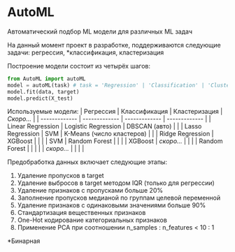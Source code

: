 # AutoML
Автоматический подбор ML модели для различных ML задач

На данный момент проект в разработке, поддерживаются следующие задачи: регрессия, *классификация, кластеризация

Построение модели состоит из четырёх шагов:

```python
from AutoML import autoML
model = autoML(task) # task = 'Regression' | 'Classification' | 'Clusterization'
model.fit(data, target)
model.predict(X_test)
```


Используемые модели:
| Регрессия         | Классификация       | Кластеризация             | _Скоро..._          |
| -------------     | -------------       | -------------             | -------------       |
| Linear Regression | Logistic Regression | DBSCAN (авто)             |                     |
| Lasso Regression  | SVM                 | K-Means (число кластеров) |                     |
| Ridge Regression  | XGBoost             |                           |                     |
| SVM               | Random Forest       |                           |                     |
| XGBoost           | _скоро..._          |                           |                     |
| Random Forest     |                     |                           |                     |
| _скоро..._        |                     |                           |                     |

Предобработка данных включает следующие этапы:
1) Удаление пропусков в target
2) Удаление выбросов в target методом IQR (только для регрессии)
3) Удаление признаков с пропусками больше 20%
4) Заполнение пропусков медианой по группам целевой переменной
5) Удаление признаков с одинаковыми значениями больше 90%
6) Стандартизация вещественных признаков
7) One-Hot кодирование категориальных признаков
8) Применение PCA при соотношении n_samples : n_features < 10 : 1

*Бинарная

